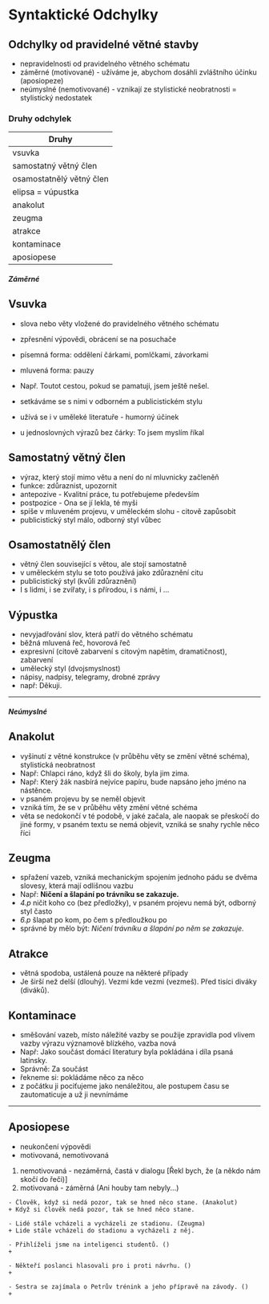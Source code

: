 # Syntaktické Odchylky

## Odchylky od pravidelné větné stavby
- nepravidelnosti od pravidelného větného schématu
- záměrné (motivované) - užíváme je, abychom dosáhli zvláštního účinku (aposiopeze)
- neúmyslné (nemotivované) - vznikají ze stylistické neobratnosti = stylistický nedostatek

### Druhy odchylek
| Druhy                    |
| ------------------------ |
| vsuvka                   | 
| samostatný větný člen    |
| osamostatnělý větný člen |
| elipsa = vúpustka        |
| anakolut                 |
| zeugma                   |
| atrakce                  |
| kontaminace              |
| aposiopese               |


##### Záměrné
## Vsuvka
- slova nebo věty vložené do pravidelného větného schématu
- zpřesnění výpovědi, obrácení se na posuchače
- písemná forma: oddělení čárkami, pomlčkami, závorkami
- mluvená forma: pauzy

- Např. Toutot cestou, pokud se pamatuji, jsem ještě nešel.
- setkáváme se s nimi v odborném a publicistickém stylu 
- užívá se i v uměleké literatuře - humorný účinek
- u jednoslovných výrazů bez čárky: To jsem myslím říkal

## Samostatný větný člen
- výraz, který stojí mimo větu a není do ní mluvnicky začleněň
- funkce: zdůraznist, upozornit
- antepozive - Kvalitní práce, tu potřebujeme především
- postpozice - Ona se jí lekla, té myši
- spíše v mluveném projevu, v uměleckém slohu - citově zapůsobit
- publicistický styl málo, odborný styl vůbec

## Osamostatnělý člen
- větný člen související s větou, ale stojí samostatně
- v  uměleckém stylu se toto používá  jako zdůraznění citu
- publicistický styl (kvůli zdůraznění)
- I s lidmi, i se zvířaty, i s přírodou, i s námi, i ...

## Výpustka
- nevyjadřování slov, která patří do větného schématu
- běžná mluvená řeč, hovorová řeč
- expresivní (citově zabarvení s citovým napětím, dramatičnost), zabarvení
- umělecký styl (dvojsmyslnost)
- nápisy, nadpisy, telegramy, drobné zprávy
- např: Děkuji.

---

##### Neúmyslné
## Anakolut
- vyšinutí z větné konstrukce (v průběhu věty se změní větné schéma), stylistická neobratnost
- Např: Chlapci ráno, když šli do školy, byla jim zima.
- Např: Který žák nasbírá nejvíce papíru, bude napsáno jeho jméno na nástěnce.
- v psaném projevu by se neměl objevit
- vzniká tím, že se v průběhu věty změní větné schéma
- věta se nedokončí v té podobě, v jaké začala, ale naopak se přeskočí do jiné formy, v psaném textu se nemá objevit, vzniká se snahy rychle něco říci

## Zeugma
- spřažení vazeb, vzniká mechanickým spojením jednoho pádu se dvěma slovesy, která mají odlišnou vazbu
- Např: **Ničení a šlapání po trávníku se zakazuje.**
- *4.p* ničit koho co (bez předložky), v psaném projevu nemá být, odborný styl často
- *6.p* šlapat po kom, po čem s předloužkou po
- správné by mělo být: *Ničení trávníku a šlapání po něm se zakazuje.*

## Atrakce
- větná spodoba, ustálená pouze na některé případy
- Je širší než delší (dlouhý). Vezmi kde vezmi (vezmeš). Před tisíci diváky (diváků).

## Kontaminace
- směšování vazeb, místo náležité vazby se použije zpravidla pod vlivem vazby výrazu významově blízkého, vazba nová
- Např: Jako součást domácí literatury byla pokládána i díla psaná latinsky.
- Správně: Za součást
- řekneme si: pokládáme něco za něco 
- z počátku ji pociťujeme jako nenáležitou, ale postupem času se zautomaticuje a už ji nevnímáme

---

## Aposiopese
- neukončení výpovědi
- motivovaná, nemotivovaná 
1) nemotivovaná - nezáměrná, častá v dialogu \[Řekl bych, že (a někdo nám skočí do řeči)\]
2) motivovaná - záměrná (Ani houby tam nebyly...)


```
- Člověk, když si nedá pozor, tak se hned něco stane. (Anakolut)
+ Když si člověk nedá pozor, tak se hned něco stane.

- Lidé stále vcházeli a vycházeli ze stadionu. (Zeugma)
+ Lide stále vcházeli do stadionu a vycházeli z něj.

- Přihlíželi jsme na inteligenci studentů. ()
+

- Někteří poslanci hlasovali pro i proti návrhu. ()
+

- Sestra se zajímala o Petrův trénink a jeho přípravě na závody. ()
+ 
```